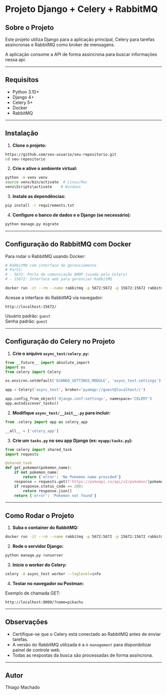 # Projeto Django + Celery + RabbitMQ

## Sobre o Projeto
Este projeto utiliza Django para a aplicação principal, Celery para tarefas assíncronas e RabbitMQ como broker de mensagens.

A aplicação consome a API de forma assíncrona para buscar informações nessa api.

---

## Requisitos
- Python 3.10+
- Django 4+
- Celery 5+
- Docker
- RabbitMQ

---

## Instalação

1. **Clone o projeto:**
```bash
https://github.com/seu-usuario/seu-repositorio.git
cd seu-repositorio
```

2. **Crie e ative o ambiente virtual:**
```bash
python -m venv venv
source venv/bin/activate  # Linux/Mac
venv\Scripts\activate    # Windows
```

3. **Instale as dependências:**
```bash
pip install -r requirements.txt
```

4. **Configure o banco de dados e o Django (se necessário):**
```bash
python manage.py migrate
```

---

## Configuração do RabbitMQ com Docker

Para rodar o RabbitMQ usando Docker:

```bash
# RabbitMQ com interface de gerenciamento
# Ports:
# - 5672: Porta de comunicação AMQP (usada pelo Celery)
# - 15672: Interface web para gerenciar RabbitMQ

docker run -it --rm --name rabbitmq -p 5672:5672 -p 15672:15672 rabbitmq:4-management
```

Acesse a interface do RabbitMQ via navegador:

```
http://localhost:15672/
```
Usuário padrão: `guest`  
Senha padrão: `guest`

---

## Configuração do Celery no Projeto

1. **Crie o arquivo `async_test/celery.py`:**

```python
from __future__ import absolute_import
import os
from celery import Celery

os.environ.setdefault('DJANGO_SETTINGS_MODULE', 'async_test.settings')

app = Celery('async_test', broker='pyamqp://guest@localhost//')

app.config_from_object('django.conf:settings', namespace='CELERY')
app.autodiscover_tasks()
```

2. **Modifique `async_test/__init__.py` para incluir:**

```python
from .celery import app as celery_app

__all__ = ['celery_app']
```

3. **Crie um `tasks.py` no seu app Django (ex: `myapp/tasks.py`):**

```python
from celery import shared_task
import requests

@shared_task
def get_pokemon(pokemon_name):
    if not pokemon_name:
        return {'error': 'No Pokemon name provided'}
    response = requests.get(f'https://pokeapi.co/api/v2/pokemon/{pokemon_name}')
    if response.status_code == 200:
        return response.json()
    return {'error': 'Pokemon not found'}
```

---

## Como Rodar o Projeto

1. **Suba o container do RabbitMQ:**
```bash
docker run -it --rm --name rabbitmq -p 5672:5672 -p 15672:15672 rabbitmq:4-management
```

2. **Rode o servidor Django:**
```bash
python manage.py runserver
```

3. **Inicie o worker do Celery:**
```bash
celery -A async_test worker --loglevel=info
```

4. **Testar no navegador ou Postman:**

Exemplo de chamada GET:
```
http://localhost:8000/?name=pikachu
```

---

## Observações
- Certifique-se que o Celery está conectado ao RabbitMQ antes de enviar tarefas.
- A versão do RabbitMQ utilizada é a `4-management` para disponibilizar painel de controle web.
- Todas as respostas da busca são processadas de forma assíncrona.

---

## Autor
Thiago Machado

